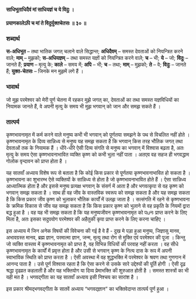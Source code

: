 #### साधिभूताधिदैवं मां साधियज्ञं च ये विदुः ।
#### प्रयाणकालेऽपि च मां ते विदुर्युक्तचेतसः ॥ ३० ॥

### शब्दार्थ

**स-अधिभूत** – तथा भातिक जगत् चलाने वाले सिद्धान्त; **अधिदैवम्** – समस्त देवताओं को नियन्त्रित करने वाले; **माम्** – मुझको; **स-अधियज्ञम्** – तथा समस्त यज्ञों को नियन्त्रित करने वाले; **च** – भी; **ये** – जो; **विदुः** – जानते हैं; **प्रयाण** – मृत्यु के; **काले** – समय में; **अपि** – भी; **च** – तथा; **माम्** – मुझको; **ते** – वे; **विदुः** – जानते हैं; **युक्त-चेतसः** – जिनके मन मुझमें लगे हैं ।

### भावार्थ

जो मुझ परमेश्वर को मेरी पूर्ण चेतना में रहकर मुझे जगत् का, देवताओं का तथा समस्त यज्ञविधियों का नियामक जानते हैं, वे अपनी मृत्यु के समय भी मुझ भगवान् को जान और समझ सकते हैं ।

### तात्पर्य

कृष्णभावनामृत में कर्म करने वाले मनुष्य कभी भी भगवान् को पूर्णतया समझने के पथ से विचलित नहीं होते । कृष्णभावनामृत के दिव्य सान्निध्य से मनुष्य यह समझ सकता है कि भगवान् किस तरह भौतिक जगत् तथा देवताओं तक के नियामक हैं । धीरे-धीरे ऐसी दिव्य संगति से मनुष्य का भगवान् में विश्वास बढ़ता है, अतः मृत्यु के समय ऐसा कृष्णभावनाभावित व्यक्ति कृष्ण को कभी भुला नहीं पाता । अतएव वह सहज ही भगवद्धाम गोलोक वृन्दावन को प्राप्त होता है ।

यह सातवाँ अध्याय विशेष रूप से बताता है कि कोई किस प्रकार से पूर्णतया कृष्णभावनाभावित हो सकता है । कृष्णभावना का शुभारम्भ ऐसे व्यक्तियों के सान्निध्य से होता है जो कृष्णभावनाभावित होते हैं । ऐसा सान्निध्य आध्यात्मिक होता है और इससे मनुष्य प्रत्यक्ष भगवान् के संसर्ग में आता है और भगवत्कृपा से वह कृष्ण को भगवान् समझ सकता है । साथ ही वह जीव के वास्तविक स्वरूप को समझ सकता है और यह समझ सकता है कि किस प्रकार जीव कृष्ण को भुलाकर भौतिक कार्यों में उलझ जाता है । सत्संगति में रहने से कृष्णभावना के क्रमिक विकास से जीव यह समझ सकता है कि किस प्रकार कृष्ण को भुलाने से वह प्रकृति के नियमों द्वारा बद्ध हुआ है । वह यह भी समझ सकता है कि यह मनुष्यजीवन कृष्णभावनामृत को पuनः प्राप्त करने के लिए मिला है, अतः इसका सदुपयोग परमेश्वर की अहैतुकी कृपा प्राप्त करने के लिए करना चाहिए ।

इस अध्याय में जिन अनेक विषयों की विवेचना की गई है वे हैं - दुख मे पड़ा हुआ मनुष्य, जिज्ञासु मानव, अभावग्रस्त मानव, ब्रह्म ज्ञान, परमात्मा ज्ञान, जन्म, मृत्यु तथा रोग से मुक्ति एवं परमेश्वर की पूजा । किन्तु जो व्यक्ति वास्तव में कृष्णभावनामृत को प्राप्त है, वह विभिन्न विधियों की परवाह नहीं करता । वह सीधे कृष्णभावनामृत के कार्यों में प्रवृत्त होता है और उसी से भगवान् कृष्ण के नित्य दास के रूप में अपनी स्वाभाविक स्थिति को प्राप्त करता है । ऐसी अवस्था में वह शुद्धभक्ति में परमेश्वर के श्रवण तथा गुणगान में आनन्द पाता है । उसे पूर्ण विश्वास रहता है कि ऐसा करने से उसके सारे उद्देश्यों की पूर्ति होगी । ऐसी दृढ़ श्रद्धा दृढव्रत कहलाती है और यह भक्तियोग या दिव्य प्रेमाभक्ति की शुरुआत होती है । समस्त शास्त्रों का भी यही मत है । भगवद्गीता का यह सातवाँ अध्याय इसी निश्चय का सारांश है ।

इस प्रकार श्रीमद्भगवद्गीता के सातवें अध्याय “भगवद्ज्ञान” का भक्तिवेदान्त तात्पर्य पूर्ण हुआ ।